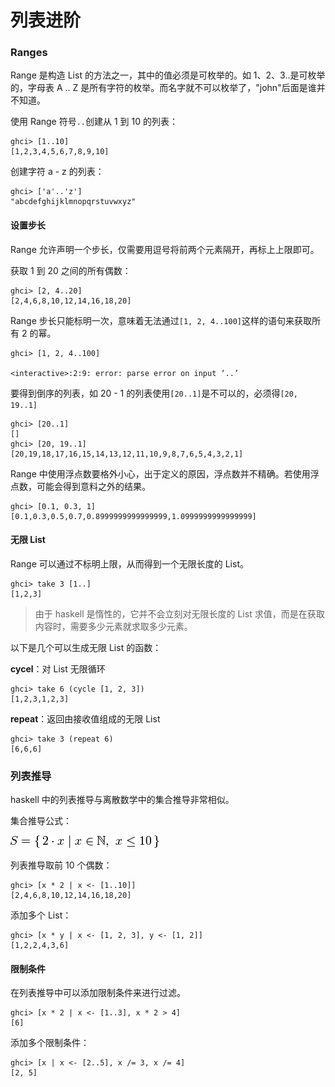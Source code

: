 # 列表进阶

### Ranges

Range 是构造 List 的方法之一，其中的值必须是可枚举的。如 1、2、3..是可枚举的，字母表 A .. Z 是所有字符的枚举。而名字就不可以枚举了，"john"后面是谁并不知道。

使用 Range 符号`..`创建从 1 到 10 的列表：

```shell
ghci> [1..10]
[1,2,3,4,5,6,7,8,9,10]
```

创建字符 a - z 的列表：

```shell
ghci> ['a'..'z']
"abcdefghijklmnopqrstuvwxyz"
```

#### 设置步长

Range 允许声明一个步长，仅需要用逗号将前两个元素隔开，再标上上限即可。

获取 1 到 20 之间的所有偶数：

```shell
ghci> [2, 4..20]
[2,4,6,8,10,12,14,16,18,20]
```

Range 步长只能标明一次，意味着无法通过`[1, 2, 4..100]`这样的语句来获取所有 2 的幂。

```shell
ghci> [1, 2, 4..100]

<interactive>:2:9: error: parse error on input ‘..’
```

要得到倒序的列表，如 20 - 1 的列表使用`[20..1]`是不可以的，必须得`[20, 19..1]`

```shell
ghci> [20..1]
[]
ghci> [20, 19..1]
[20,19,18,17,16,15,14,13,12,11,10,9,8,7,6,5,4,3,2,1]
```

Range 中使用浮点数要格外小心，出于定义的原因，浮点数并不精确。若使用浮点数，可能会得到意料之外的结果。

```shell
ghci> [0.1, 0.3, 1]
[0.1,0.3,0.5,0.7,0.8999999999999999,1.0999999999999999]
```

#### 无限 List

Range 可以通过不标明上限，从而得到一个无限长度的 List。

```shell
ghci> take 3 [1..]
[1,2,3]
```

> 由于 haskell 是惰性的，它并不会立刻对无限长度的 List 求值，而是在获取内容时，需要多少元素就求取多少元素。

以下是几个可以生成无限 List 的函数：

**cycel**：对 List 无限循环

```shell
ghci> take 6 (cycle [1, 2, 3])
[1,2,3,1,2,3]
```

**repeat**：返回由接收值组成的无限 List

```shell
ghci> take 3 (repeat 6)
[6,6,6]
```

### 列表推导

haskell 中的列表推导与离散数学中的集合推导非常相似。

集合推导公式：

![set comprehensions](./accets/set-comprehensions.png)

列表推导取前 10 个偶数：

```shell
ghci> [x * 2 | x <- [1..10]]
[2,4,6,8,10,12,14,16,18,20]
```

添加多个 List：

```shell
ghci> [x * y | x <- [1, 2, 3], y <- [1, 2]]
[1,2,2,4,3,6]
```

#### 限制条件

在列表推导中可以添加限制条件来进行过滤。

```shell
ghci> [x * 2 | x <- [1..3], x * 2 > 4]
[6]
```

添加多个限制条件：

```shell
ghci> [x | x <- [2..5], x /= 3, x /= 4]
[2, 5]
```
